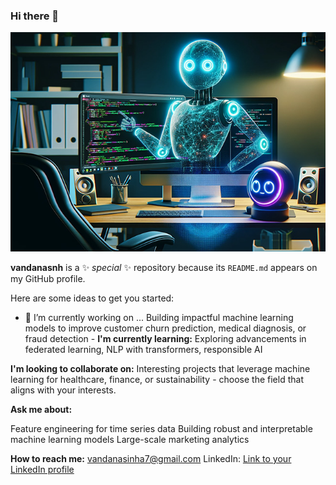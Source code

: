 ### Hi there 👋

![my hub](https://github.com/vandanasnh/vandanasnh/blob/main/GitHubCopilot2.jpg)

**vandanasnh** is a ✨ _special_ ✨ repository because its `README.md`  appears on my GitHub profile.

Here are some ideas to get you started:

- 🔭 I’m currently working on ... Building impactful machine learning models to improve customer churn prediction, medical diagnosis, or fraud detection -
**I'm currently learning:** Exploring advancements in federated learning, NLP with transformers, responsible AI 

**I'm looking to collaborate on:** Interesting projects that leverage machine learning for healthcare, finance, or sustainability - choose the field that aligns with your interests.

**Ask me about:**

Feature engineering for time series data
Building robust and interpretable machine learning models
Large-scale marketing analytics

**How to reach me:** vandanasinha7@gmail.com 
LinkedIn: [Link to your LinkedIn profile](https://www.linkedin.com/in/vandana-sinha18/) 

